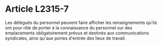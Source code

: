 # Article L2315-7

Les délégués du personnel peuvent faire afficher les renseignements qu'ils ont pour rôle de porter à la connaissance du personnel sur des emplacements obligatoirement prévus et destinés aux communications syndicales, ainsi qu'aux portes d'entrée des lieux de travail.